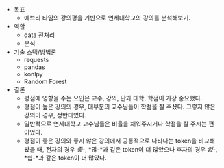 - 목표
  - 에브리 타임의 강의평을 기반으로 연세대학교의 강의를 분석해보기.
- 역할
  - data 전처리
  - 분석
- 기술 스택/방법론
  - requests
  - pandas
  - konlpy
  - Random Forest
- 결론
  - 평점에 영향을 주는 요인은 교수, 강의, 단과 대학, 학점이 가장 중요했다.
  - 평점이 높은 강의의 경우, 대부분의 교수님들이 학점을 잘 주셨다. 그렇지 않은 강의이 경우, 정반대였다.
  - 일반적으로 연세대학교 교수님들은 비율을 채워주시거나 학점을 잘 주시는 편이었다.
  - 평점이 좋은 강의와 좋지 않은 강의에서 공통적으로 나타나는 token을 비교해봤을 때, 전자의 경우 *좋-*, *많-*과 같은 token이 더 많았으나 후자의 경우 *없-*, *쉽-*과 같은 token이 더 많았다.